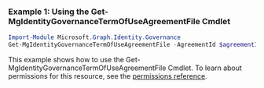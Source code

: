 ### Example 1: Using the Get-MgIdentityGovernanceTermOfUseAgreementFile Cmdlet
```powershell
Import-Module Microsoft.Graph.Identity.Governance
Get-MgIdentityGovernanceTermOfUseAgreementFile -AgreementId $agreementId
```
This example shows how to use the Get-MgIdentityGovernanceTermOfUseAgreementFile Cmdlet.
To learn about permissions for this resource, see the [permissions reference](/graph/permissions-reference).
